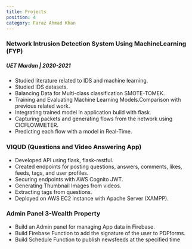 ```yaml
---
title: Projects
position: 4
category: Faraz Ahmad Khan
---
```


### Network Intrusion Detection System Using MachineLearning (FYP)
##### UET Mardan | 2020-2021
- Studied literature related to IDS and machine learning.
- Studied IDS datasets.
- Balancing Data for Multi-class classification  SMOTE-TOMEK.
- Training and Evaluating Machine Learning Models.Comparison with previous related work.
- Integrating trained model in application build with flask. 
- Capturing packets and generating flows from the network using CICFLOWMETER.
- Predicting each flow with a model in Real-Time.

<cta-button text="GitHub" link="https://github.com/farazahmadkhan15/NIDS_APP">
</cta-button>


### VIQUD (Questions and Video Answering App)
- Developed API using flask, flask-restful.
- Created endpoints for posting questions, answers, comments, likes, feeds, tags, and user profiles.
- Securing endpoints with AWS Cognito JWT.
- Generating Thumbnail Images from videos.
- Extracting tags from questions. 
- Deployed on AWS EC2 instance with Apache Server (XAMPP).

<cta-button text="Play Store" link="https://play.google.com/store/apps/details?id=com.memscube.viqudFreelance ">
</cta-button>

### Admin Panel  3-Wealth Property
- Build an Admin panel for managing App data in Firebase.
- Build Firebase Function to add the signature of the user to PDFforms.
- Build Schedule Function to publish newsfeeds at the specified time

<cta-button text="Play Store" link="https://play.google.com/store/apps/details?id=com.threewealth.mortgageapp ">
</cta-button>